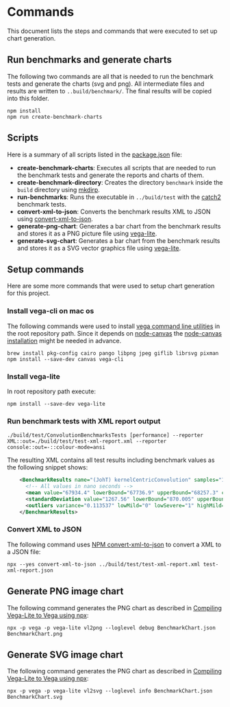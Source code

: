 # Commands
This document lists the steps and commands that were executed to set up chart generation.

## Run benchmarks and generate charts

The following two commands are all that is needed to run the benchmark tests and generate the charts (svg and png).
All intermediate files and results are written to `..build/benchmark/`.
The final results will be copied into this folder.

```shell
npm install
npm run create-benchmark-charts
```

## Scripts
Here is a summary of all scripts listed in the [package.json](./package.json) file:

- **create-benchmark-charts**: Executes all scripts that are needed to run the benchmark tests and generate the reports and charts of them.
- **create-benchmark-directory**: Creates the directory `benchmark` inside the `build` directory using [mkdirp](https://www.npmjs.com/package/mkdirp).
- **run-benchmarks**: Runs the executable in `../build/test` with the [catch2](https://github.com/catchorg/Catch2/tree/v2.13.2) benchmark tests.
- **convert-xml-to-json**: Converts the benchmark results XML to JSON using [convert-xml-to-json](https://www.npmjs.com/package/convert-xml-to-json).
- **generate-png-chart**: Generates a bar chart from the benchmark results and stores it as a PNG picture file using [vega-lite](https://vega.github.io/vega-lite).
- **generate-svg-chart**: Generates a bar chart from the benchmark results and stores it as a SVG vector graphics file using [vega-lite](https://vega.github.io/vega-lite).

## Setup commands
Here are some more commands that were used to setup chart generation for this project.

### Install vega-cli on mac os

The following commands were used to install [vega command line utilities](https://vega.github.io/vega/usage/#cli) in the root repository path.
Since it depends on [node-canvas](https://github.com/Automattic/node-canvas) the [node-canvas installation](https://github.com/Automattic/node-canvas#installation) might be needed in advance.

```shell
brew install pkg-config cairo pango libpng jpeg giflib librsvg pixman
npm install --save-dev canvas vega-cli
```

### Install vega-lite

In root repository path execute:

```shell
npm install --save-dev vega-lite
```

### Run benchmark tests with XML report output

```shell
./build/test/ConvolutionBenchmarksTests [performance] --reporter XML::out=./build/test/test-xml-report.xml --reporter console::out=-::colour-mode=ansi
```

The resulting XML contains all test results including benchmark values as the following snippet shows:
```xml
    <BenchmarkResults name="(JohT) kernelCentricConvolution" samples="100" resamples="100000" iterations="1" clockResolution="17.1192" estimatedDuration="6.7594e+06">
      <!-- All values in nano seconds -->
      <mean value="67934.4" lowerBound="67736.9" upperBound="68257.3" ci="0.95"/>
      <standardDeviation value="1267.56" lowerBound="870.005" upperBound="1755.71" ci="0.95"/>
      <outliers variance="0.113537" lowMild="0" lowSevere="1" highMild="2" highSevere="15"/>
    </BenchmarkResults>
```

### Convert XML to JSON

The following command uses [NPM convert-xml-to-json](https://www.npmjs.com/package/convert-xml-to-json) to convert a XML to a JSON file:
```shell
npx --yes convert-xml-to-json ../build/test/test-xml-report.xml test-xml-report.json
```

## Generate PNG image chart
The following command generates the PNG chart as described in [Compiling Vega-Lite to Vega using npx](https://vega.github.io/vega-lite/usage/compile.html#using-npx):

```shell
npx -p vega -p vega-lite vl2png --loglevel debug BenchmarkChart.json BenchmarkChart.png
```

## Generate SVG image chart
The following command generates the PNG chart as described in [Compiling Vega-Lite to Vega using npx](https://vega.github.io/vega-lite/usage/compile.html#using-npx):

```shell
npx -p vega -p vega-lite vl2svg --loglevel info BenchmarkChart.json BenchmarkChart.svg
```